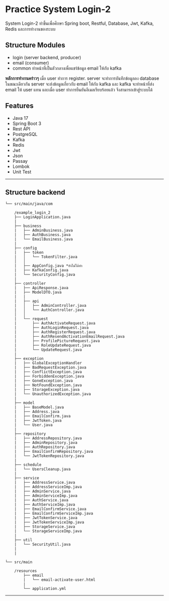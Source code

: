 # Practice System Login-2

System Login-2 ทำขึ้นเพื่อศึกษา Spring boot, Restful, Database, Jwt, Kafka, Redis และการทำงานของระบบ

## Structure Modules

* login (server backend, producer)
* email (consumer)
* common ทำหน้าที่เป็นตัวกลางเพื่อแชร์ข้อมูล email ให้กับ kafka

**หลักการทำงานคร่าวๆ** เมื่อ user ทำการ register. server จะทำการบันทึกข้อมูลลง database ในขณะเดียวกัน server
จะส่งข้อมูลเกี่ยวกับ email ให้กับ kafka และ kafka จะทำหน้าที่ส่ง email ให้ user แทน และเมื่อ user
ทำการยืนยันอีเมลเรียบร้อยแล้ว จึงสามารถเข้าสู่ระบบได้

## Features

* Java 17
* Spring Boot 3
* Rest API
* PostgreSQL
* Kafka
* Redis
* Jwt
* Json
* Passay
* Lombok
* Unit Test

---

## Structure backend

    └── src/main/java/com

        /example_login_2
        ├── LoginApplication.java
        |
        ├── business
        |   ├── AdminBusiness.java
        |   ├── AuthBusiness.java
        |   └── EmailBusiness.java
        |
        ├── config
        |   ├── token
        |   │   └── TokenFilter.java
        │   │
        |   ├── AppConfig.java *ยังไม่ได้ทำ
        |   ├── KafkaConfig.java
        |   └── SecurityConfig.java
        |
        ├── controller
        |   ├── ApiResponse.java
        |   ├── ModelDTO.java
        |   |
        |   ├── api
        |   │   ├── AdminController.java
        |   │   └── AuthController.java
        │   │
        |   └── request
        |       ├── AuthActivateRequest.java
        |       ├── AuthLoginRequest.java
        |       ├── AuthRegisterRequest.java
        |       ├── AuthResendActivationEmailRequest.java
        |       ├── ProfilePictureRequest.java
        |       ├── RoleUpdateRequest.java
        |       └── UpdateRequest.java
        |
        ├── exception
        |   ├── GlobalExceptionHandler
        |   ├── BadRequestException.java
        |   ├── ConflictException.java
        |   ├── ForbiddenException.java
        |   ├── GoneException.java
        |   ├── NotFoundException.java
        |   ├── StorageException.java
        |   └── UnauthorizedException.java
        |
        ├── model
        |   ├── BaseModel.java
        |   ├── Address.java
        |   ├── EmailConfirm.java
        |   ├── JwtToken.java
        |   └── User.java
        |
        ├── repository
        |   ├── AddressRepository.java
        |   ├── AdminRepository.java
        |   ├── AuthRepository.java
        |   ├── EmailConfirmRepository.java
        |   └── JwtTokenRepository.java
        |
        ├── schedule
        |   └── UsersCleanup.java
        |
        ├── service
        |   ├── AddressService.java
        |   ├── AddressServiceImp.java
        |   ├── AdminService.java
        |   ├── AdminServiceImp.java
        |   ├── AuthService.java
        |   ├── AuthServiceImp.java
        |   ├── EmailConfirmService.java
        |   ├── EmailConfirmServiceImp.java
        |   ├── JwtTokenService.java
        |   ├── JwtTokenServiceImp.java
        |   ├── StorageService.java
        |   └── StorageServiceImp.java
        |
        ├── util
        |   └── SecurityUtil.java
        |
        |

    └── src/main

        /resources
            ├── email
            |   └── email-activate-user.html
            |
            └── application.yml

---